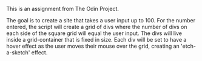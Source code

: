 This is an assignment from The Odin Project.

The goal is to create a site that takes a user input up to 100. For the number entered, the script will create a grid of divs where the number of divs on each side of the square grid will equal the user input. The divs will live inside a grid-container that is fixed in size. Each div will be set to have a hover effect as the user moves their mouse over the grid, creating an 'etch-a-sketch' effect.
